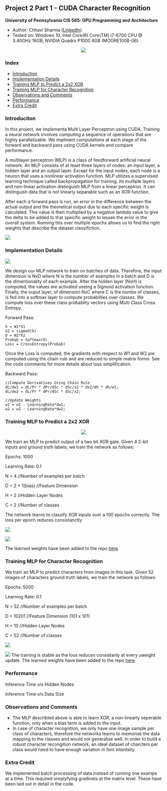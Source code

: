 ## Project 2 Part 1 - CUDA Character Recognition
**University of Pennsylvania
CIS 565: GPU Programming and Architecture**

* Author: Chhavi Sharma ([LinkedIn](https://www.linkedin.com/in/chhavi275/))
* Tested on: Windows 10, Intel Core(R) Core(TM) i7-6700 CPU @ 3.40GHz 16GB, 
             NVIDIA Quadro P1000 4GB (MOORE100B-06)

 <p align="center">
  <img src="img/title.png">
</p>


### Index

- [Introduction](https://github.com/chhavisharma/Project2-Number-Algorithms/blob/master/Project2-Character-Recognition/README.md#introduciton )
- [Implementation Details](https://github.com/chhavisharma/Project2-Number-Algorithms/blob/master/Project2-Character-Recognition/README.md#implementation-details)
- [Training MLP to Predict a 2x2 XOR](https://github.com/chhavisharma/Project2-Number-Algorithms/blob/master/Project2-Character-Recognition/README.md#training-mlp-to-predict-a-2x2-xor)
- [Training MLP for Character Recognition](https://github.com/chhavisharma/Project2-Number-Algorithms/blob/master/Project2-Character-Recognition/README.md#2-training-mlp-for-character-recognition)
- [Observations and Comments](https://github.com/chhavisharma/Project2-Number-Algorithms/blob/master/Project2-Character-Recognition/README.md#training-mlp-to-predict-a-2x2-xor)
- [Performance](https://github.com/chhavisharma/Project2-Number-Algorithms/blob/master/Project2-Character-Recognition)
- [Extra Credit](https://github.com/chhavisharma/Project2-Number-Algorithms/blob/master/Project2-Character-Recognition/README.md#extra-credits)


### Introduciton

In this project, we implementa Multi Layer Perceptron using CUDA. 
Training a neural network involves computing a sequence of operations that are highly parallelizable. 
We implment computations at each stage of the forward and backward pass using CUDA kernels and compare performance. 

A multilayer perceptron (MLP) is a class of feedforward artificial neural network. An MLP consists of at least three layers of nodes: an input layer, a hidden layer and an output layer. Except for the input nodes, each node is a neuron that uses a nonlinear activation function. MLP utilizes a supervised learning technique called backpropagation for training. Its multiple layers and non-linear activation distinguish MLP from a linear perceptron. It can distinguish data that is not linearly separable such as an XOR function.

After each a forward pass is run, an error in the difference between the actual output and the theoretical output due to each specific weight is calculated. This value is then multiplied by a negative lambda value to give the delta to be added to that specific weight to lessen the error in the overall system. Running this over multiple epochs allows us to find the right weights that describe the dataset classifiction.

 ![](./img/MLP.png)

### Implementation Details

  ![](img/MLPmine.PNG)
 
 We design our MLP network to train on batches of data. Therefore, the input dimension is NxD where N is the number of examples in a batch and D is the dimentionality of each example. After the hidden layer (NxH) is computed, the values are activated useing a Sigmoid activation function. Finally, the ouput layer, of dimension NxC where C is the numbe of classes, is fed into a softmax layer to compute probabilties over classes. We compute loss over these class probablity vectors using Multi Class Cross Entropy. 

Forward Pass:
```
h = W1*X1
X2 = sigmod(h)
O = W2*X2
Probab = Softmax(O)
Loss = CrossEntropy(Probab)

```
Once the Loss is computed, the gradients with respect to W1 and W2 are computed using the chain rule and are reduced to simple matrix forms. See the code comments for more details about loss simplification.

Backward Pass:
```
//Compute Derivatives Using Chain Rule
dL/dw1 = dL/Pr * dPr/dSc * dSc/x2 * dx2/dh * dh/w1;
dL/dw2 = dL/Pr * dPr/dSc * dSc/x2;

//Update Weights 
w1 = w1 - LearningRate*dw1;
w2 = w2 - LearningRate*dw2;
```

### Training MLP to Predict a 2x2 XOR
 
 <p align="center">
  <img src="img/xor-table.png">
</p>
 
We train an MLP to predict output of a two bit XOR gate. Given 4 2-bit inputs and ground truth labels, we train the network as follows:

 Epochs: 1000
 
 Learning Rate: 0.1
 
 N = 4               //Number of examples per batch
 
 D = 2 + 1(bias)     //Feature Dimension
 
 H = 2               //Hidden Layer Nodes
 
 C = 2               //Number of classes
 
 
 The network learns to classify XOR inputs over a 100 epochs correctly.
 The loss per epoch reduces consistanctly
 
 ![](img/XorStats.PNG)
 
 ![](img/XorLoss.PNG)
 
 The learned weights have been added to the repo [here](/build).
 
### Training MLP for Character Recognition
 
We train an MLP to predict characters from images in this task. Given 52 images of characters ground truth labels, we train the network as follows:
 
 Epochs: 5000
 
 Learning Rate: 0.1
 
 N = 52               //Number of examples per batch
 
 D = 10201            //Feature Dimension (101 x 101)
 
 H = 10               //Hidden Layer Nodes
 
 C = 52               //Number of classes
 
 
 ![](img/CharRecStats.PNG)
 
 ![](img/CharRecLoss.PNG)
  The training is stable as the loss reduces consistanly at every uweight update.
  The learned weights have been added to the repo [here](/build).

### Performance

Inference Time v/s Hidden Nodes

Inference Time v/s Data Size


### Observations and Comments
- The MLP describled above is able to learn XOR, a non-linearly seperable function, only when a bias term is added to the input.
- In case of character recognition, we only have one image sample per class of characters, therefore the networks learns to memorise the data mapping to the classes and would not generalise well. In order to build a robust character recongition network, an ideal dataset of charcters per class would need to have enough variation in font intentsity. 

### Extra Credit
We implemented batch processing of data instead of running one exampe at a time. This required simplyfying gradinets at the matrix level. These have been laid out in detail in the code. 
